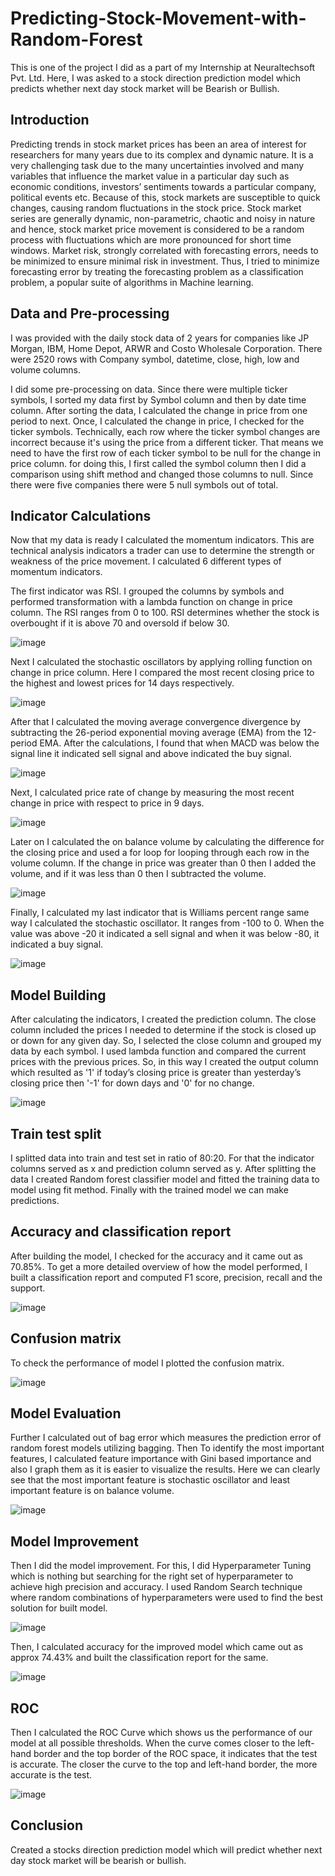 # Predicting-Stock-Movement-with-Random-Forest
This is one of the project I did as a part of my Internship at Neuraltechsoft Pvt. Ltd. Here, I was asked to a stock direction prediction model which predicts whether next day stock market will be Bearish or Bullish.

## Introduction

Predicting trends in stock market prices has been an area of interest for researchers for many years due to its complex and dynamic nature. It is a very challenging task due to the many uncertainties involved and many variables that influence the market value in a particular day such as economic conditions, investors’ sentiments towards a particular company, political events etc. Because of this, stock markets are susceptible to quick changes, causing random fluctuations in the stock price. Stock market series are generally dynamic, non-parametric, chaotic and noisy in nature and hence, stock market price movement is considered to be a random process with fluctuations which are more pronounced for short time windows. Market risk, strongly correlated with forecasting errors, needs to be minimized to ensure minimal risk in investment. Thus, I tried to minimize forecasting error by treating the forecasting problem as a classification problem, a popular suite of algorithms in Machine learning.

## Data and Pre-processing
I was provided with the daily stock data of 2 years for companies like JP Morgan, IBM, Home Depot, ARWR and Costo Wholesale Corporation. There were 2520 rows with  Company symbol, datetime, close, high, low and volume columns.

I did some pre-processing on data. Since there were multiple ticker symbols, I sorted my data first by Symbol column and then by date time column. After sorting the data, I calculated the change in price from one period to next. Once, I calculated the change in price, I checked for the ticker symbols. Technically, each row where the ticker symbol changes are incorrect because it's using the price from a different ticker. That means we need to have the first row of each ticker symbol to be null for the change in price column. for doing this, I first called the symbol column then I did a comparison using shift method and changed those columns to null. Since there were five companies there were 5 null symbols out of total.

## Indicator Calculations
Now that my data is ready I calculated the momentum indicators. This are technical analysis indicators a trader can use to determine the strength or weakness of the price movement. I calculated 6 different types of momentum indicators.

The first indicator was RSI. I grouped the columns by symbols and performed transformation with a lambda function on change in price column.  The RSI ranges from 0 to 100. RSI determines whether the stock is overbought if it is above 70 and oversold if below 30.

![image](https://user-images.githubusercontent.com/70087327/132368817-15b51049-0f51-4c29-ae94-8dd3f59bee69.png)



Next I calculated the stochastic oscillators by applying rolling function on change in price column. Here I compared the most recent closing price to the highest and lowest prices for 14 days respectively.

![image](https://user-images.githubusercontent.com/70087327/132368855-57fa21fc-8e43-43d5-ad08-8080799f5aa5.png)



After that I calculated the moving average convergence divergence by subtracting the 26-period exponential moving average (EMA) from the 12-period EMA. After the calculations, I found that when MACD was below the signal line it indicated sell signal and above indicated the buy signal. 

![image](https://user-images.githubusercontent.com/70087327/132368951-fc7f483c-36d6-4998-9946-320c6d40f9ec.png)



Next, I calculated price rate of change by measuring the most recent change in price with respect to price in 9 days. 

![image](https://user-images.githubusercontent.com/70087327/132368992-761b3f69-c60f-4e4a-8d67-b76b8bd10dc6.png)



Later on I calculated the on balance volume by calculating the difference for the closing price and used a for loop for looping through each row in the volume column. If the change in price was greater than 0 then I added the volume, and if it was less than 0 then I subtracted the volume.

![image](https://user-images.githubusercontent.com/70087327/132369029-daf9be54-8cc0-45d3-bf17-c4dd70c8c47e.png)


Finally, I calculated my last indicator that is Williams percent range same way I calculated the stochastic oscillator. It ranges from -100 to 0. When the value was above -20 it indicated a sell signal and when it was below -80, it indicated a buy signal.

![image](https://user-images.githubusercontent.com/70087327/132369103-58380127-b7a3-4f91-8c66-a765df58c66a.png)


## Model Building

After calculating the indicators, I created the prediction column. The close column included the prices I needed to determine if the stock is closed up or down for any given day. So, I selected the close column and grouped my data by each symbol. I used lambda function and compared the current prices with the previous prices. So, in this way I created the output column which resulted as '1' if today’s closing price is greater than yesterday’s closing price then '-1' for down days and '0' for no change. 

![image](https://user-images.githubusercontent.com/70087327/132369559-4edb7588-b115-4ccc-b08e-817db15f7230.png)


## Train test split

I splitted data into train and test set in ratio of 80:20. For that the indicator columns served as x and prediction column served as y. After splitting the data I created Random forest classifier model and fitted the training data to model using fit method. Finally with the trained model we can make predictions.

## Accuracy and classification report

After building the model, I checked for the accuracy  and it came out as 70.85%. To get a more detailed overview of how the model performed, I built a classification report and computed F1 score, precision, recall and the support.

![image](https://user-images.githubusercontent.com/70087327/132369590-3121ae08-7862-49cc-a280-73d62645b709.png)

## Confusion matrix
To check the performance of model I plotted the confusion matrix. 

![image](https://user-images.githubusercontent.com/70087327/132369733-c2b7ba51-10fc-4c37-8c1e-0a163eed65a2.png)

## Model Evaluation

Further I calculated out of bag error which measures the prediction error of random forest models utilizing bagging. Then To identify the most important features, I calculated feature importance with Gini based importance and also I graph them as it is easier to visualize the results. Here we can clearly see that the most important feature is stochastic oscillator and least important feature is on balance volume.

![image](https://user-images.githubusercontent.com/70087327/132370019-886ee726-0971-4388-927f-62799ae2ebfc.png)


## Model Improvement
Then I did the model improvement. For this, I did Hyperparameter Tuning which is nothing but searching for the right set of hyperparameter to achieve high precision and accuracy. I used Random Search technique where random combinations of hyperparameters were used to find the best solution for built model.

![image](https://user-images.githubusercontent.com/70087327/132370200-88134522-bf7f-49d2-990f-96531a744ae0.png)


Then, I calculated accuracy for the improved model which came out as approx 74.43% and built the classification report for the same.

![image](https://user-images.githubusercontent.com/70087327/132370241-136ab674-3897-4a1f-b79a-26b59f7a67bd.png)

## ROC

Then I calculated the ROC Curve which shows us the performance of our model at all possible thresholds. When the curve comes closer to the left-hand border and the top border of the ROC space, it indicates that the test is accurate. The closer the curve to the top and left-hand border, the more accurate is the test.

![image](https://user-images.githubusercontent.com/70087327/132370310-fc846711-bc7b-4cc8-9044-853452d37d83.png)

## Conclusion

Created a stocks direction prediction model which will predict whether next day stock market  will be bearish or bullish.
